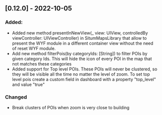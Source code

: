 ## [0.12.0] - 2022-10-05
### Added:
- Added new method presentInNewView(_ view: UIView, controlledBy viewController: UIViewController) in SitumMapsLibrary
  that allow to present the WYF module in a different container view without the need of reset WYF module.
- Add new method filterPois(by categoryIds: [String]) to filter POIs by given category Ids. This will hide the icon of 
  every POI in the map that not matches these categories
- Added support for Top level POIs. These POIs will never be clustered, so they will be visible all the time no matter
  the level of zoom. To set top level pois create a custom field in dashboard with a property "top_level" and value
  "true"

### Changed
- Break clusters of POIs when zoom is very close to building
